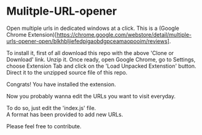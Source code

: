 # Mulitple-URL-opener
Open multiple urls in dedicated windows at a click.
This is a (Google Chrome Extension)[https://chrome.google.com/webstore/detail/multiple-urls-opener-open/blkhbljiefedpigaobdgpceamaopooim/reviews].

To install it, first of all download this repo with the above 'Clone or Download' link. Unzip it. 
Once ready, open Google Chrome, go to Settings, choose Extension Tab and click on the 'Load Unpacked Extenstion' button.
Direct it to the unzipped source file of this repo.  

Congrats! You have installed the extension.  

Now you probably wanna edit the URLs you want to visit everyday.  

To do so, just edit the 'index.js' file.      
A format has been provided to add new URLs. 

Please feel free to contribute.  